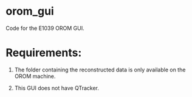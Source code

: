 # orom_gui
Code for the E1039 OROM GUI.

# Requirements:

1. The folder containing the reconstructed data is only available on the OROM machine.

2. This GUI does not have QTracker.